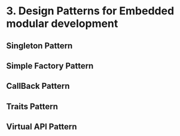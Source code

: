 # 3. Design Patterns for Embedded modular development

## Singleton Pattern

## Simple Factory Pattern

## CallBack Pattern

## Traits Pattern

## Virtual API Pattern

